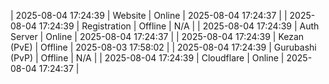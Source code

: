 | 2025-08-04 17:24:39 | Website | Online | 2025-08-04 17:24:37 |
| 2025-08-04 17:24:39 | Registration | Offline | N/A |
| 2025-08-04 17:24:39 | Auth Server | Online | 2025-08-04 17:24:37 |
| 2025-08-04 17:24:39 | Kezan (PvE) | Offline | 2025-08-03 17:58:02 |
| 2025-08-04 17:24:39 | Gurubashi (PvP) | Offline | N/A |
| 2025-08-04 17:24:39 | Cloudflare | Online | 2025-08-04 17:24:37 |
